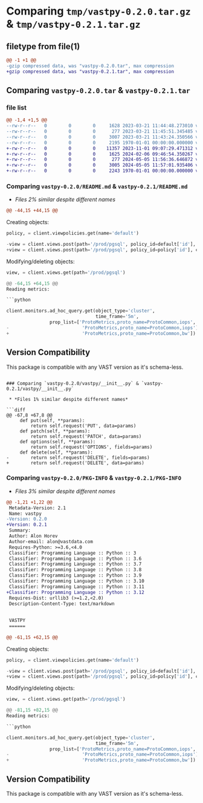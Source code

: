 # Comparing `tmp/vastpy-0.2.0.tar.gz` & `tmp/vastpy-0.2.1.tar.gz`

## filetype from file(1)

```diff
@@ -1 +1 @@
-gzip compressed data, was "vastpy-0.2.0.tar", max compression
+gzip compressed data, was "vastpy-0.2.1.tar", max compression
```

## Comparing `vastpy-0.2.0.tar` & `vastpy-0.2.1.tar`

### file list

```diff
@@ -1,4 +1,5 @@
--rw-r--r--   0        0        0     1628 2023-03-21 11:44:48.273010 vastpy-0.2.0/README.md
--rw-r--r--   0        0        0      277 2023-03-21 11:45:51.345485 vastpy-0.2.0/pyproject.toml
--rw-r--r--   0        0        0     3007 2023-03-21 11:43:24.350566 vastpy-0.2.0/vastpy/__init__.py
--rw-r--r--   0        0        0     2195 1970-01-01 00:00:00.000000 vastpy-0.2.0/PKG-INFO
+-rw-r--r--   0        0        0    11357 2023-11-01 09:07:29.471312 vastpy-0.2.1/LICENSE
+-rw-r--r--   0        0        0     1625 2024-02-06 09:46:54.350267 vastpy-0.2.1/README.md
+-rw-r--r--   0        0        0      277 2024-05-05 11:56:36.646872 vastpy-0.2.1/pyproject.toml
+-rw-r--r--   0        0        0     3005 2024-05-05 11:57:01.935406 vastpy-0.2.1/vastpy/__init__.py
+-rw-r--r--   0        0        0     2243 1970-01-01 00:00:00.000000 vastpy-0.2.1/PKG-INFO
```

### Comparing `vastpy-0.2.0/README.md` & `vastpy-0.2.1/README.md`

 * *Files 2% similar despite different names*

```diff
@@ -44,15 +44,15 @@
 ```
 
 Creating objects:
 
 ```python
 policy, = client.viewpolicies.get(name='default')
 
-view = client.views.post(path='/prod/pgsql', policy_id=default['id'], create_dir=True)
+view = client.views.post(path='/prod/pgsql', policy_id=policy['id'], create_dir=True)
 ```
 
 Modifying/deleting objects:
 
 ```python
 view, = client.views.get(path='/prod/pgsql')
 
@@ -64,15 +64,15 @@
 Reading metrics:
 
 ```python
 
 client.monitors.ad_hoc_query.get(object_type='cluster',
                                  time_frame='5m',
 				 prop_list=['ProtoMetrics,proto_name=ProtoCommon,iops',
-				            'ProtoMetrics,proto_name=ProtoCommon,iops'])
+				            'ProtoMetrics,proto_name=ProtoCommon,bw'])
 
 ```
 
 Version Compatibility
 ---------------------
 
 This package is compatible with any VAST version as it's schema-less.
```

### Comparing `vastpy-0.2.0/vastpy/__init__.py` & `vastpy-0.2.1/vastpy/__init__.py`

 * *Files 1% similar despite different names*

```diff
@@ -67,8 +67,8 @@
     def put(self, **params):
         return self.request('PUT', data=params)
     def patch(self, **params):
         return self.request('PATCH', data=params)
     def options(self, **params):
         return self.request('OPTIONS', fields=params)
     def delete(self, **params):
-        return self.request('DELETE', fields=params)
+        return self.request('DELETE', data=params)
```

### Comparing `vastpy-0.2.0/PKG-INFO` & `vastpy-0.2.1/PKG-INFO`

 * *Files 3% similar despite different names*

```diff
@@ -1,21 +1,22 @@
 Metadata-Version: 2.1
 Name: vastpy
-Version: 0.2.0
+Version: 0.2.1
 Summary: 
 Author: Alon Horev
 Author-email: alon@vastdata.com
 Requires-Python: >=3.6,<4.0
 Classifier: Programming Language :: Python :: 3
 Classifier: Programming Language :: Python :: 3.6
 Classifier: Programming Language :: Python :: 3.7
 Classifier: Programming Language :: Python :: 3.8
 Classifier: Programming Language :: Python :: 3.9
 Classifier: Programming Language :: Python :: 3.10
 Classifier: Programming Language :: Python :: 3.11
+Classifier: Programming Language :: Python :: 3.12
 Requires-Dist: urllib3 (>=1.2,<2.0)
 Description-Content-Type: text/markdown
 
 
 VASTPY
 ======
 
@@ -61,15 +62,15 @@
 ```
 
 Creating objects:
 
 ```python
 policy, = client.viewpolicies.get(name='default')
 
-view = client.views.post(path='/prod/pgsql', policy_id=default['id'], create_dir=True)
+view = client.views.post(path='/prod/pgsql', policy_id=policy['id'], create_dir=True)
 ```
 
 Modifying/deleting objects:
 
 ```python
 view, = client.views.get(path='/prod/pgsql')
 
@@ -81,15 +82,15 @@
 Reading metrics:
 
 ```python
 
 client.monitors.ad_hoc_query.get(object_type='cluster',
                                  time_frame='5m',
 				 prop_list=['ProtoMetrics,proto_name=ProtoCommon,iops',
-				            'ProtoMetrics,proto_name=ProtoCommon,iops'])
+				            'ProtoMetrics,proto_name=ProtoCommon,bw'])
 
 ```
 
 Version Compatibility
 ---------------------
 
 This package is compatible with any VAST version as it's schema-less.
```

